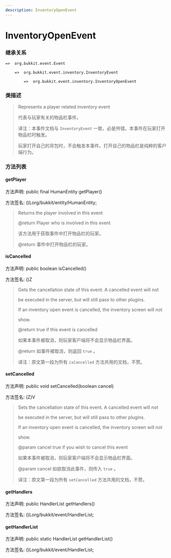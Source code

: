 ```yaml
---
description: InventoryOpenEvent
---
```


# InventoryOpenEvent

### 继承关系

    =>  org.bukkit.event.Event

        =>  org.bukkit.event.inventory.InventoryEvent

            =>  org.bukkit.event.inventory.InventoryOpenEvent

### 类描述

> Represents a player related inventory event
> 
> <p>
> 
> 代表与玩家有关的物品栏事件。
> 
> <p>
> 
> 译注：本事件文档与 `InventoryEvent` 一致，必是舛错。本事件在玩家打开物品栏时触发。
> 
> 玩家打开自己的背包时，不会触发本事件。打开自己的物品栏是纯粹的客户端行为。

### 方法列表

#### getPlayer

方法声明: public final HumanEntity getPlayer()

方法签名: ()Lorg/bukkit/entity/HumanEntity;

> Returns the player involved in this event
> 
> @return Player who is involved in this event
> 
> <p>
> 
> 该方法用于获取事件中打开物品栏的玩家。
> 
> @return 事件中打开物品栏的玩家。

#### isCancelled

方法声明: public boolean isCancelled()

方法签名: ()Z

> Gets the cancellation state of this event. A cancelled event will not
> 
> be executed in the server, but will still pass to other plugins.
> 
> If an inventory open event is cancelled, the inventory screen will not
> 
> show.
> 
> @return true if this event is cancelled
> 
> <p>
> 
> 如果本事件被取消，则玩家客户端将不会显示物品栏界面。
> 
> @return 如事件被取消，则返回 `true` 。
> 
> <p>
> 
> 译注：原文第一段为所有 `isCancelled` 方法共用的文档，不赘。

#### setCancelled

方法声明: public void setCancelled(boolean cancel)

方法签名: (Z)V

> Sets the cancellation state of this event. A cancelled event will not
> 
> be executed in the server, but will still pass to other plugins.
> 
> If an inventory open event is cancelled, the inventory screen will not
> 
> show.
> 
> @param cancel true if you wish to cancel this event
> 
> <p>
> 
> 如果本事件被取消，则玩家客户端将不会显示物品栏界面。
> 
> @param cancel 如欲取消此事件，则传入 `true` 。
> 
> <p>
> 
> 译注：原文第一段为所有 `setCancelled` 方法共用的文档，不赘。

#### getHandlers

方法声明: public HandlerList getHandlers()

方法签名: ()Lorg/bukkit/event/HandlerList;

#### getHandlerList

方法声明: public static HandlerList getHandlerList()

方法签名: ()Lorg/bukkit/event/HandlerList;